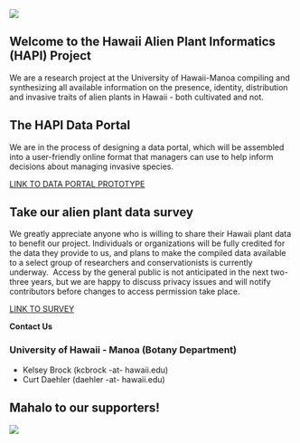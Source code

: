 ![](https://github.com/kcbrock/The-HAPI-Project/blob/master/rsz_hapi_project_logo.png?raw=true)

## __Welcome to the Hawaii Alien Plant Informatics (HAPI) Project__

We are a research project at the University of Hawaii-Manoa compiling and synthesizing all available information on the presence, identity, distribution and invasive traits of alien plants in Hawaii - both cultivated and not. 

## The HAPI Data Portal
We are in the process of designing a data portal, which will be assembled into a user-friendly online format that managers can use to help inform decisions about managing invasive species.

[LINK TO DATA PORTAL PROTOTYPE](https://github.com/kcbrock/HAPI-Data-Portal-Prototype/blob/master/README.md)

## Take our alien plant data survey
We greatly appreciate anyone who is willing to share their Hawaii plant data to benefit our project. Individuals or organizations will be fully credited for the data they provide to us, and plans to make the compiled data available to a select group of researchers and conservationists is currently underway.  Access by the general public is not anticipated in the next two-three years, but we are happy to discuss privacy issues and will notify contributors before changes to access permission take place.

[LINK TO SURVEY](https://www.surveygizmo.com/s3/4291223/Hawaii-Alien-Plant-Informatics-HAPI-Project-Alien-Plant-Data-Survey)


__Contact Us__
### University of Hawaii - Manoa (Botany Department)
* Kelsey Brock (kcbrock -at- hawaii.edu)
* Curt Daehler (daehler -at- hawaii.edu)


## Mahalo to our supporters!
![](https://github.com/kcbrock/The-HAPI-Project/blob/master/Mahalo%20slide.jpg?raw=true)


